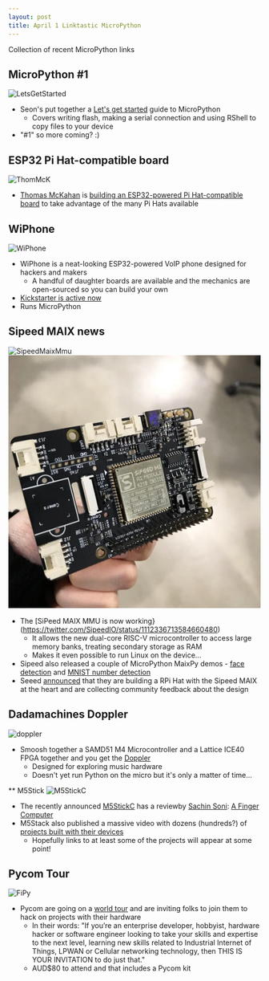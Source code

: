 ```yaml
---
layout: post
title: April 1 Linktastic MicroPython
---
```


Collection of recent MicroPython links

## MicroPython #1
![LetsGetStarted](https://img.youtube.com/vi/5W3WvXAmDJc/0.jpg)
* Seon's put together a [Let's get started](https://www.youtube.com/watch?v=5W3WvXAmDJc) guide to MicroPython
  * Covers writing flash, making a serial connection and using RShell to copy files to your device
* "#1" so more coming? :)
  
## ESP32 Pi Hat-compatible board
![ThomMcK](https://pbs.twimg.com/media/D2eIJKqX0AAvHPB.jpg)
* [Thomas McKahan](https://twitter.com/TonyMac_32) is [building an ESP32-powered Pi Hat-compatible board](https://twitter.com/TonyMac_32/status/1110005532457345024) to take advantage of the many Pi Hats available

## WiPhone
![WiPhone](https://ksr-ugc.imgix.net/assets/024/546/391/725b922e3013bb3a34f7a47a698de795_original.gif?ixlib=rb-1.1.0&w=680&fit=max&v=1553612832&auto=format&gif-q=50&q=92&s=e19291b2c5bc336a9a34b277ff68578f)
* WiPhone is a neat-looking ESP32-powered VoIP phone designed for hackers and makers
  * A handful of daughter boards are available and the mechanics are open-sourced so you can build your own 
* [Kickstarter is active now](https://www.kickstarter.com/projects/2103809433/wiphone-a-phone-for-hackers-and-makers/)
* Runs MicroPython

## Sipeed MAIX news
![SipeedMaixMmu](https://img.youtube.com/vi/kPpH_cA83-I/0.jpg)
![SipeedGroveHat](https://github.com/SeeedDocument/Seeed_Blog/raw/master/Grove%20AI%20HAT%20for%20Edge%20Computing%20and%20Raspberry%20Pi/1.jpg)
* The [SiPeed MAIX MMU is now working}(https://twitter.com/SipeedIO/status/1112336713584660480)
  * It allows the new dual-core RISC-V microcontroller to access large memory banks, treating secondary storage as RAM
  * Makes it even possible to run Linux on the device...
* Sipeed also released a couple of MicroPython MaixPy demos - [face detection](https://twitter.com/SipeedIO/status/1109508131812343808) and [MNIST number detection](https://twitter.com/SipeedIO/status/1109411295890030592)  
* Seeed [announced](https://twitter.com/seeedstudio/status/1110734906328440832) that they are building a RPi Hat with the Sipeed MAIX at the heart and are collecting community feedback about the design

## Dadamachines Doppler
![doppler](http://www.electronics-lab.com/wp-content/uploads/2019/03/doppler-top-e1553587470236.jpg)
* Smoosh together a SAMD51 M4 Microcontroller and a Lattice ICE40 FPGA together and you get the [Doppler](http://www.electronics-lab.com/dadamachines-doppler-new-fpga-platform-open-music-hardware/)
  * Designed for exploring music hardware
  * Doesn't yet run Python on the micro but it's only a matter of time...
  
** M5Stick
![M5StickC](https://ae01.alicdn.com/kf/HTB1gnOlOW6qK1RjSZFmq6x0PFXao/New-Arrival-2019-M5StickC-ESP32-PICO-Mini-IoT-Development-Board-Finger-Computer-with-Color-LCD.jpg_640x640.jpg)
* The recently announced [M5StickC](https://www.aliexpress.com/store/product/New-Arrival-2019-M5StickC-ESP32-PICO-Mini-IoT-Development-Board-Finger-Computer-with-Color-LCD/3226069_32985247364.html?spm=a2g1y.12024536.productList_5885013.pic_1) has a reviewby [Sachin Soni](https://twitter.com/IMtechiesms/status/1112181935038578688): [A Finger Computer](https://www.youtube.com/watch?v=0cn1dcygGRY&feature=youtu.be)
* M5Stack also published a massive video with dozens (hundreds?) of [projects built with their devices](https://twitter.com/M5Stack/status/1112359128020733952)
  * Hopefully links to at least some of the projects will appear at some point!
  
## Pycom Tour
![FiPy](https://i0.wp.com/pycom.io/wp-content/uploads/2018/08/fipyTop.png?fit=1000%2C1000&ssl=1)
* Pycom are going on a [world tour](https://pycom.io/news/events/) and are inviting folks to join them to hack on projects with their hardware
  * In their words: "If you’re an enterprise developer, hobbyist, hardware hacker or software engineer looking to take your skills and expertise to the next level, learning new skills related to Industrial Internet of Things, LPWAN or Cellular networking technology, then THIS IS YOUR INVITATION to do just that."
  * AUD$80 to attend and that includes a Pycom kit 
